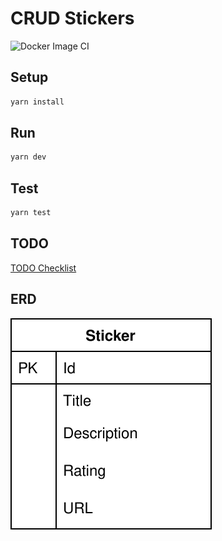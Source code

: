 # CRUD Stickers

![Docker Image CI](https://github.com/iArtz/CRUD-stickers-server/workflows/Docker%20Image%20CI/badge.svg)

## Setup

```sh
yarn install
```

## Run

```sh
yarn dev
```

## Test

```sh
yarn test
```

## TODO

[TODO Checklist](TODO.md)

## ERD

![ERD](ERD.svg)
